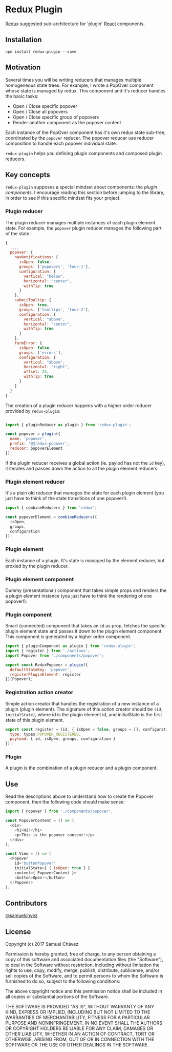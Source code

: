# Redux Plugin
[Redux](http://redux.js.org/) suggested sub-architecture for 'plugin' [React](https://facebook.github.io/react/) components.

## Installation
```
npm install redux-plugin --save
```

## Motivation
Several times you will be writing reducers that manages multiple homogeneous state trees. For example, I wrote a PopOver component whose state is managed by redux. This component and it's reducer handles the basic tasks:
- Open / Close specific popover
- Open / Close all popovers
- Open / Close specific group of popovers
- Render another component as the popover content

Each instance of the PopOver component has it's own redux state sub-tree, coordinated by the `popover` reducer. The popover reducer use reducer composition to handle each popover individual state.

`redux-plugin` helps you defining plugin components and composed plugin reducers.

## Key concepts
`redux-plugin` supposes a special mindset about components: the *plugin components*. I encourage reading this section before jumping to the library, in order to see if this specific mindset fits your project.

### Plugin reducer
The plugin reducer manages multiple instances of each plugin element state. For example, the `popover` plugin reducer manages the following part of the state:

```Javascript
{
  ...,
  popover: {
    navNotifications: {
      isOpen: false,
      groups: ['popovers', 'tour-1'],
      configuration: {
        vertical: "below",
        horizontal: "center",
        withTip: true
      }
    },
    submitTooltip: {
      isOpen: true,
      groups: ['tooltips', 'tour-2'],
      configuration: {
        vertical: "above",
        horizontal: "center",
        withTip: true
      }
    },
    formError: {
      isOpen: false,
      groups: ['errors'],
      configuration: {
        vertical: "above",
        horizontal: "right",
        offset: 25,
        withTip: true
      }
    }
  }
}
```
The creation of a plugin reducer happens with a higher order reducer provided by `redux-plugin`:

```Javascript

import { pluginReducer as plugin } from 'redux-plugin';

const popover = plugin({
  name: 'popover',
  prefix: '@@redux-popover',
  reducer: popoverElement
});

```

If the plugin reducer receives a global action (ie. paylod has not the `id` key), it iterates and passes down the action to all the plugin element reducers.

### Plugin element reducer
It's a plain old reducer that manages the state for each plugin element (you just have to think of the state transitions of one popover!).

```Javascript
import { combineReducers } from 'redux';

const popoverElement = combineReducers({
  isOpen,
  groups,
  configuration
});
```

### Plugin element
Each instance of a plugin. It's state is managed by the element reducer, but proxied by the plugin reducer.

### Plugin element component
Dummy (presentational) component that takes simple props and renders the a plugin element instance (you just have to think the rendering of one popover!).

### Plugin component
Smart (connected) component that takes an `id` as prop, fetches the specific plugin element state and passes it down to the plugin element component. This component is generated by a higher order component.

```Javascript
import { pluginComponent as plugin } from 'redux-plugin';
import { register } from './actions';
import Popover from './components/popover';

export const ReduxPopover = plugin({
  defaultStateKey: 'popover',
  registerPluginElement: register
})(Popover);

```

### Registration action creator
Simple action creator that handles the registration of a new instance of a plugin (plugin element). The signature of this action creator should be `(id, initialState)`, where id is the plugin element id, and initialState is the first state of this plugin element.

```Javascript
export const register = (id, { isOpen = false, groups = [], configuration }) => ({
  type: types.POPOVER_REGISTERED,
  payload: { id, isOpen, groups, configuration }
});
```

### Plugin
A plugin is the combination of a plugin reducer and a plugin component.

## Use
Read the descriptions above to understand how to create the Popover component, then the following code should make sense:

```Javascript
import { Popover } from './components/popover';

const PopoverContent = () => (
  <div>
    <h1>Hi!</h1>
    <p>This is the popover content!</p>
  </div>
);

const View = () => (
  <Popover
    id='buttonPopover'
    initialState={ { isOpen: true } }
    content={ PopoverContent }>
    <button>Open!</button>
  </Popover>
);
```

## Contributors

[@samuelchvez](https://github.com/samuelchvez)

## License

Copyright (c) 2017 Samuel Chávez

Permission is hereby granted, free of charge, to any person obtaining a copy of this software and associated documentation files (the "Software"), to deal in the Software without restriction, including without limitation the rights to use, copy, modify, merge, publish, distribute, sublicense, and/or sell copies of the Software, and to permit persons to whom the Software is furnished to do so, subject to the following conditions:

The above copyright notice and this permission notice shall be included in all copies or substantial portions of the Software.

THE SOFTWARE IS PROVIDED "AS IS", WITHOUT WARRANTY OF ANY KIND, EXPRESS OR IMPLIED, INCLUDING BUT NOT LIMITED TO THE WARRANTIES OF MERCHANTABILITY, FITNESS FOR A PARTICULAR PURPOSE AND NONINFRINGEMENT. IN NO EVENT SHALL THE AUTHORS OR COPYRIGHT HOLDERS BE LIABLE FOR ANY CLAIM, DAMAGES OR OTHER LIABILITY, WHETHER IN AN ACTION OF CONTRACT, TORT OR OTHERWISE, ARISING FROM, OUT OF OR IN CONNECTION WITH THE SOFTWARE OR THE USE OR OTHER DEALINGS IN THE SOFTWARE.
